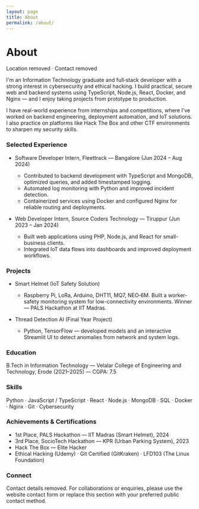 ```yaml
---
layout: page
title: About
permalink: /about/
---
```


# About

Location removed · Contact removed

I'm an Information Technology graduate and full‑stack developer with a strong interest in cybersecurity and ethical hacking. I build practical, secure web and backend systems using TypeScript, Node.js, React, Docker, and Nginx — and I enjoy taking projects from prototype to production.

I have real-world experience from internships and competitions, where I've worked on backend engineering, deployment automation, and IoT solutions. I also practice on platforms like Hack The Box and other CTF environments to sharpen my security skills.

### Selected Experience

- Software Developer Intern, Fleettrack — Bangalore (Jun 2024 – Aug 2024)
  - Contributed to backend development with TypeScript and MongoDB, optimized queries, and added timestamped logging.
  - Automated log monitoring with Python and improved incident detection.
  - Containerized services using Docker and configured Nginx for reliable routing and deployments.

- Web Developer Intern, Source Coders Technology — Tiruppur (Jun 2023 – Jan 2024)
  - Built web applications using PHP, Node.js, and React for small-business clients.
  - Integrated IoT data flows into dashboards and improved deployment workflows.

### Projects

- Smart Helmet (IoT Safety Solution)
  - Raspberry Pi, LoRa, Arduino, DHT11, MQ7, NEO‑6M. Built a worker-safety monitoring system for low-connectivity environments. Winner — PALS Hackathon at IIT Madras.

- Thread Detection AI (Final Year Project)
  - Python, TensorFlow — developed models and an interactive Streamlit UI to detect anomalies from network and system logs.

### Education

B.Tech in Information Technology — Velalar College of Engineering and Technology, Erode (2021–2025) — CGPA: 7.5

### Skills

Python · JavaScript / TypeScript · React · Node.js · MongoDB · SQL · Docker · Nginx · Git · Cybersecurity

### Achievements & Certifications

- 1st Place, PALS Hackathon — IIT Madras (Smart Helmet), 2024
- 3rd Place, SocioTech Hackathon — KPR (Urban Parking System), 2023
- Hack The Box — Elite Hacker
- Ethical Hacking (Udemy) · Git Certified (GitKraken) · LFD103 (The Linux Foundation)

### Connect

Contact details removed. For collaborations or enquiries, please use the website contact form or replace this section with your preferred public contact method.

